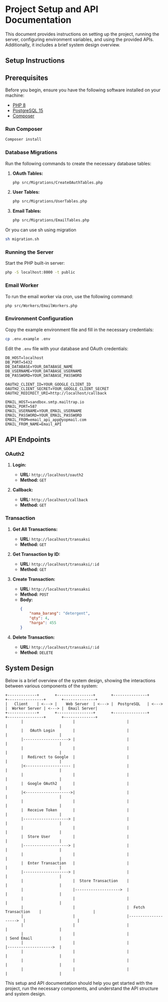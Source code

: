 
# Project Setup and API Documentation

This document provides instructions on setting up the project, running the server, configuring environment variables, and using the provided APIs. Additionally, it includes a brief system design overview.

## Setup Instructions

## Prerequisites
Before you begin, ensure you have the following software installed on your machine:

- [PHP 8](https://www.php.net/)
- [PostgreSQL 15](https://www.postgresql.org/)
- [Composer](https://getcomposer.org/)

### Run Composer

```bash
Composer install
```

### Database Migrations
Run the following commands to create the necessary database tables:

1. **OAuth Tables:**
   ```bash
   php src/Migrations/CreateOAuthTables.php
   ```

2. **User Tables:**
   ```bash
   php src/Migrations/UserTables.php
   ```

3. **Email Tables:**
   ```bash
   php src/Migrations/EmailTables.php
   ```

Or you can use sh using migration
   ```bash
   sh migration.sh
   ``` 

### Running the Server
Start the PHP built-in server:
```bash
php -S localhost:8000 -t public
```

### Email Worker
To run the email worker via cron, use the following command:
```bash
php src/Workers/EmailWorkers.php
```

### Environment Configuration
Copy the example environment file and fill in the necessary credentials:
```bash
cp .env.example .env
```

Edit the `.env` file with your database and OAuth credentials:
```
DB_HOST=localhost
DB_PORT=5432
DB_DATABASE=YOUR_DATABASE_NAME
DB_USERNAME=YOUR_DATABASE_USERNAME
DB_PASSWORD=YOUR_DATABASE_PASSWORD

OAUTH2_CLIENT_ID=YOUR_GOOGLE_CLIENT_ID
OAUTH2_CLIENT_SECRET=YOUR_GOOGLE_CLIENT_SECRET
OAUTH2_REDIRECT_URI=http://localhost/callback

EMAIL_HOST=sandbox.smtp.mailtrap.io
EMAIL_PORT=587
EMAIL_USERNAME=YOUR_EMAIL_USERNAME
EMAIL_PASSWORD=YOUR_EMAIL_PASSWORD
EMAIL_FROM=email_api_app@yopmail.com
EMAIL_FROM_NAME=Email_API
```

## API Endpoints

### OAuth2

1. **Login:**
   - **URL:** `http://localhost/oauth2`
   - **Method:** `GET`

2. **Callback:**
   - **URL:** `http://localhost/callback`
   - **Method:** `GET`

### Transaction

1. **Get All Transactions:**
   - **URL:** `http://localhost/transaksi`
   - **Method:** `GET`

2. **Get Transaction by ID:**
   - **URL:** `http://localhost/transaksi/:id`
   - **Method:** `GET`

3. **Create Transaction:**
   - **URL:** `http://localhost/transaksi`
   - **Method:** `POST`
   - **Body:**
     ```json
     {
         "nama_barang": "detergent",
         "qty": 4,
         "harga": 455
     }
     ```

4. **Delete Transaction:**
   - **URL:** `http://localhost/transaksi/:id`
   - **Method:** `DELETE`

## System Design

Below is a brief overview of the system design, showing the interactions between various components of the system:

```
+-------------+       +----------------+       +---------------+       +----------------+       +--------------+
|   Client    | <---> |    Web Server  | <---> |  PostgreSQL   | <---> |  Worker Server | <---> |  Email Server|
+-------------+       +----------------+       +---------------+       +----------------+       +--------------+
       |                      |                       |                       |                       |
       |   OAuth Login        |                       |                       |                       |
       |--------------------> |                       |                       |                       |
       |                      |                       |                       |                       |
       |  Redirect to Google  |                       |                       |                       |
       |<-------------------- |                       |                       |                       |
       |                      |                       |                       |                       |
       |  Google OAuth2       |                       |                       |                       |
       |<-------------------->|                       |                       |                       |
       |                      |                       |                       |                       |
       |  Receive Token       |                       |                       |                       |
       |--------------------> |                       |                       |                       |
       |                      |                       |                       |                       |
       |  Store User          |                       |                       |                       |
       |--------------------> |                       |                       |                       |
       |                      |                       |                       |                       |
       |  Enter Transaction   |                       |                       |                       |
       |--------------------> |                       |                       |                       |
       |                      |  Store Transaction    |                       |                       |
       |                      |-------------------->  |                       |                       |
       |                      |                       |                       |                       |
       |                      |                       |  Fetch Transaction    |                       |
       |                      |                       |-------------------->  |                       |
       |                      |                       |                       |                       |
       |                      |                       |                       | Send Email            |
       |                      |                       |                       |-------------------->  |
       |                      |                       |                       |                       |
       |                      |                       |                       |                       |
       |                      |                       |                       |                       |
```

This setup and API documentation should help you get started with the project, run the necessary components, and understand the API structure and system design.
